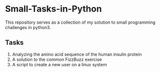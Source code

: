 # Small-Tasks-in-Python

This repository serves as a collection of my solution to small programming challenges in python3.

## Tasks

1. Analyzing the amino acid sequence of the human insulin protein
2. A solution to the common FizzBuzz exercise
3. A script to create a new user on a linux system